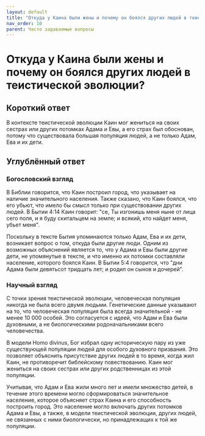```yaml
---
layout: default
title: "Откуда у Каина были жены и почему он боялся других людей в теистической эволюции?"
nav_order: 10
parent: Часто задаваемые вопросы
---
```


# Откуда у Каина были жены и почему он боялся других людей в теистической эволюции?

## Короткий ответ

В контексте теистической эволюции Каин мог жениться на своих сестрах или других потомках Адама и Евы, а его страх был обоснован, потому что существовала большая популяция людей, а не только Адам, Ева и их дети.

## Углублённый ответ

### Богословский взгляд

В Библии говорится, что Каин построил город, что указывает на наличие значительного населения. Также сказано, что Каин боялся, что его убьют, что имело бы смысл только при существовании других людей. В Бытии 4:14 Каин говорит: "се, Ты изгонишь меня ныне от лица сего поля, и я буду скитальцем на земле; и всякий, кто найдет меня, убьет меня".

Поскольку в тексте Бытия упоминаются только Адам, Ева и их дети, возникает вопрос о том, откуда были другие люди. Одним из возможных объяснений является то, что у Адама и Евы были другие дети, не упомянутые в тексте, и что именно их потомки составляли население, которого боялся Каин. В Бытии 5:4 говорится, что "дни Адама были девятьсот тридцать лет; и родил он сынов и дочерей".

### Научный взгляд

С точки зрения теистической эволюции, человеческая популяция никогда не была всего двумя людьми. Генетические данные указывают на то, что человеческая популяция была всегда значительной - не менее 10 000 особей. Это согласуется с идеей, что Адам и Ева были духовными, а не биологическими родоначальниками всего человечества.

В модели Homo divinus, Бог избрал одну историческую пару из уже существующей популяции людей для особого духовного призвания. Это позволяет объяснить присутствие других людей в то время, когда жил Каин, не противоречит библейскому повествованию. Каин мог жениться на своих сестрах или других родственницах из этой популяции.

Учитывая, что Адам и Ева жили много лет и имели множество детей, в течение этого времени могло сформироваться значительное население, которое объясняет страх Каина и его способность построить город. Это население могло включать других потомков Адама и Евы, а также, в модели теистической эволюции, других людей, не связанных с ними биологически, но принадлежащих к той же популяции.